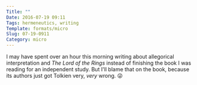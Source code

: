 ```yaml
---
Title: ""
Date: 2016-07-19 09:11
Tags: hermeneutics, writing
Template: formats/micro
Slug: 07-19-0911
Category: micro
---
```


I may have spent over an hour this morning writing about allegorical interpretation and _The Lord of the Rings_ instead of finishing the book I was reading for an independent study. But I'll blame that on the book, because its authors just got Tolkien very, *very* wrong. 😜
